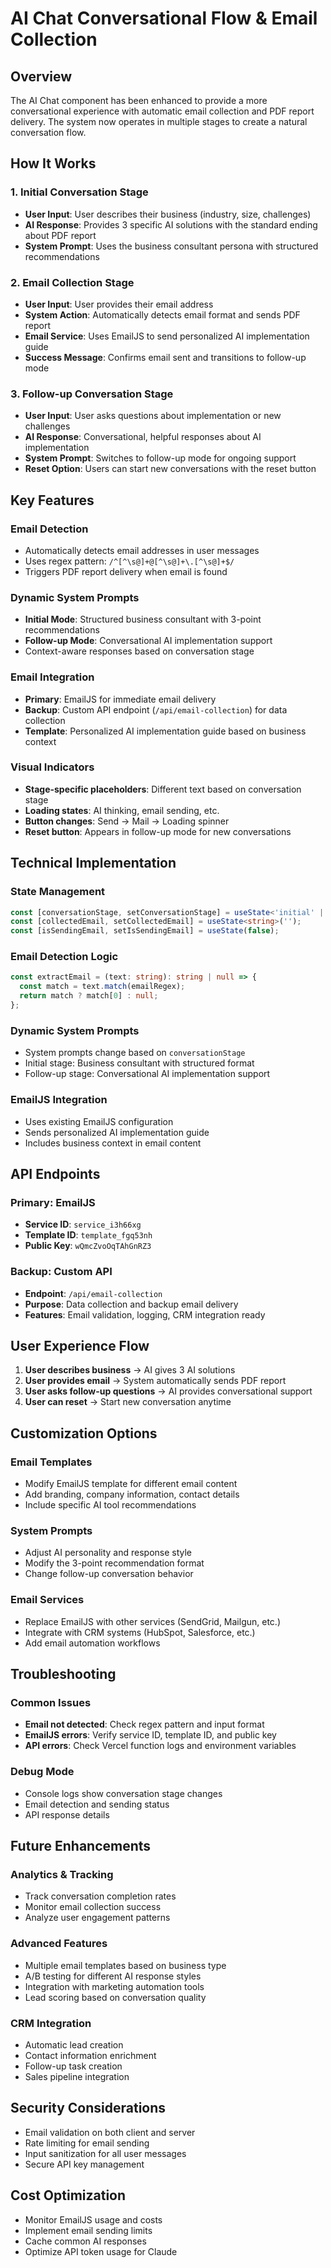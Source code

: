 # AI Chat Conversational Flow & Email Collection

## Overview

The AI Chat component has been enhanced to provide a more conversational experience with automatic email collection and PDF report delivery. The system now operates in multiple stages to create a natural conversation flow.

## How It Works

### 1. Initial Conversation Stage
- **User Input**: User describes their business (industry, size, challenges)
- **AI Response**: Provides 3 specific AI solutions with the standard ending about PDF report
- **System Prompt**: Uses the business consultant persona with structured recommendations

### 2. Email Collection Stage
- **User Input**: User provides their email address
- **System Action**: Automatically detects email format and sends PDF report
- **Email Service**: Uses EmailJS to send personalized AI implementation guide
- **Success Message**: Confirms email sent and transitions to follow-up mode

### 3. Follow-up Conversation Stage
- **User Input**: User asks questions about implementation or new challenges
- **AI Response**: Conversational, helpful responses about AI implementation
- **System Prompt**: Switches to follow-up mode for ongoing support
- **Reset Option**: Users can start new conversations with the reset button

## Key Features

### Email Detection
- Automatically detects email addresses in user messages
- Uses regex pattern: `/^[^\s@]+@[^\s@]+\.[^\s@]+$/`
- Triggers PDF report delivery when email is found

### Dynamic System Prompts
- **Initial Mode**: Structured business consultant with 3-point recommendations
- **Follow-up Mode**: Conversational AI implementation support
- Context-aware responses based on conversation stage

### Email Integration
- **Primary**: EmailJS for immediate email delivery
- **Backup**: Custom API endpoint (`/api/email-collection`) for data collection
- **Template**: Personalized AI implementation guide based on business context

### Visual Indicators
- **Stage-specific placeholders**: Different text based on conversation stage
- **Loading states**: AI thinking, email sending, etc.
- **Button changes**: Send → Mail → Loading spinner
- **Reset button**: Appears in follow-up mode for new conversations

## Technical Implementation

### State Management
```typescript
const [conversationStage, setConversationStage] = useState<'initial' | 'followup' | 'email_collection'>('initial');
const [collectedEmail, setCollectedEmail] = useState<string>('');
const [isSendingEmail, setIsSendingEmail] = useState(false);
```

### Email Detection Logic
```typescript
const extractEmail = (text: string): string | null => {
  const match = text.match(emailRegex);
  return match ? match[0] : null;
};
```

### Dynamic System Prompts
- System prompts change based on `conversationStage`
- Initial stage: Business consultant with structured format
- Follow-up stage: Conversational AI implementation support

### EmailJS Integration
- Uses existing EmailJS configuration
- Sends personalized AI implementation guide
- Includes business context in email content

## API Endpoints

### Primary: EmailJS
- **Service ID**: `service_i3h66xg`
- **Template ID**: `template_fgq53nh`
- **Public Key**: `wQmcZvoOqTAhGnRZ3`

### Backup: Custom API
- **Endpoint**: `/api/email-collection`
- **Purpose**: Data collection and backup email delivery
- **Features**: Email validation, logging, CRM integration ready

## User Experience Flow

1. **User describes business** → AI gives 3 AI solutions
2. **User provides email** → System automatically sends PDF report
3. **User asks follow-up questions** → AI provides conversational support
4. **User can reset** → Start new conversation anytime

## Customization Options

### Email Templates
- Modify EmailJS template for different email content
- Add branding, company information, contact details
- Include specific AI tool recommendations

### System Prompts
- Adjust AI personality and response style
- Modify the 3-point recommendation format
- Change follow-up conversation behavior

### Email Services
- Replace EmailJS with other services (SendGrid, Mailgun, etc.)
- Integrate with CRM systems (HubSpot, Salesforce, etc.)
- Add email automation workflows

## Troubleshooting

### Common Issues
- **Email not detected**: Check regex pattern and input format
- **EmailJS errors**: Verify service ID, template ID, and public key
- **API errors**: Check Vercel function logs and environment variables

### Debug Mode
- Console logs show conversation stage changes
- Email detection and sending status
- API response details

## Future Enhancements

### Analytics & Tracking
- Track conversation completion rates
- Monitor email collection success
- Analyze user engagement patterns

### Advanced Features
- Multiple email templates based on business type
- A/B testing for different AI response styles
- Integration with marketing automation tools
- Lead scoring based on conversation quality

### CRM Integration
- Automatic lead creation
- Contact information enrichment
- Follow-up task creation
- Sales pipeline integration

## Security Considerations

- Email validation on both client and server
- Rate limiting for email sending
- Input sanitization for all user messages
- Secure API key management

## Cost Optimization

- Monitor EmailJS usage and costs
- Implement email sending limits
- Cache common AI responses
- Optimize API token usage for Claude
